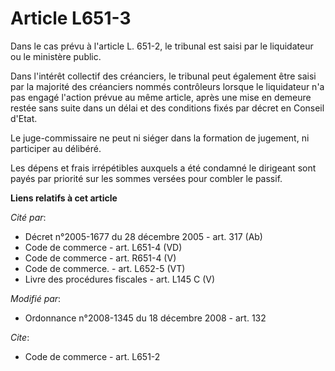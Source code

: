 # Article L651-3

Dans le cas prévu à l'article L. 651-2, le tribunal est saisi par le liquidateur ou le ministère public. 

Dans l'intérêt collectif des créanciers, le tribunal peut également être saisi par la majorité des créanciers nommés
contrôleurs lorsque le liquidateur n'a pas engagé l'action prévue au même article, après une mise en demeure restée sans
suite dans un délai et des conditions fixés par décret en Conseil d'Etat. 

Le juge-commissaire ne peut ni siéger dans la formation de jugement, ni participer au délibéré. 

Les dépens et frais irrépétibles auxquels a été condamné le dirigeant sont payés par priorité sur les sommes versées pour
combler le passif.

**Liens relatifs à cet article**

_Cité par_:

  - Décret n°2005-1677 du 28 décembre 2005 - art. 317 (Ab)
  - Code de commerce - art. L651-4 (VD)
  - Code de commerce - art. R651-4 (V)
  - Code de commerce. - art. L652-5 (VT)
  - Livre des procédures fiscales - art. L145 C (V)

_Modifié par_:

  - Ordonnance n°2008-1345 du 18 décembre 2008 - art. 132

_Cite_:

  - Code de commerce - art. L651-2
